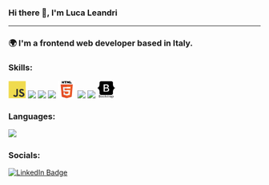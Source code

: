 ### Hi there 👋, I'm Luca Leandri
___________________________________________________________________________________________________________________________________________________________________

<h3>🌍 I'm a frontend web developer based in Italy.</h3>


### Skills:

<div>
<img width="7%" src="https://raw.githubusercontent.com/devicons/devicon/master/icons/javascript/javascript-original.svg">
<img width="7%" src="https://www.vectorlogo.zone/logos/typescriptlang/typescriptlang-icon.svg">
<img width="7%" src="https://www.vectorlogo.zone/logos/reactjs/reactjs-icon.svg">
<img width="7%" src="https://www.vectorlogo.zone/logos/git-scm/git-scm-icon.svg">
<img width="7%" src="https://raw.githubusercontent.com/devicons/devicon/master/icons/html5/html5-original-wordmark.svg">
<img width="7%" src="https://www.vectorlogo.zone/logos/w3_css/w3_css-official.svg">
<img width="7%" src="https://www.vectorlogo.zone/logos/tailwindcss/tailwindcss-icon.svg">
<img width="7%" src="https://raw.githubusercontent.com/devicons/devicon/master/icons/bootstrap/bootstrap-plain-wordmark.svg">
</div>

### Languages:
<img src="https://github-readme-stats.vercel.app/api/top-langs?username=locabit"/>

### Socials:

<div id="badges">
  <a href="https://www.linkedin.com/in/luca-leandri/">
    <img src="https://img.shields.io/badge/LinkedIn-blue?style=for-the-badge&logo=linkedin&logoColor=white" alt="LinkedIn Badge"/>
  </a>
</div>



<!--
**locabit/locabit** is a ✨ _special_ ✨ repository because its `README.md` (this file) appears on your GitHub profile.

Here are some ideas to get you started:

- 🔭 I’m currently working on ...
- 🌱 I’m currently learning ...
- 👯 I’m looking to collaborate on ...
- 🤔 I’m looking for help with ...
- 💬 Ask me about ...
- 📫 How to reach me: ...
- 😄 Pronouns: ...
- ⚡ Fun fact: ...
-->
